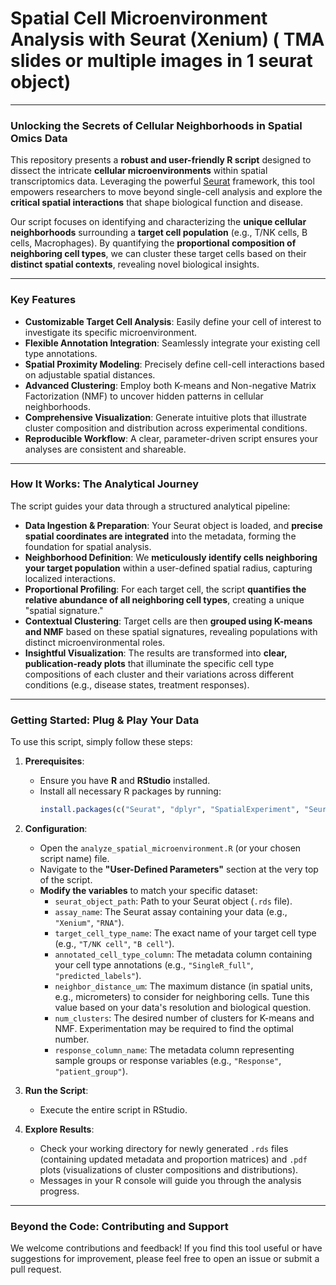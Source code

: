 # Spatial Cell Microenvironment Analysis with Seurat (Xenium) ( TMA slides or multiple images in 1 seurat object)

---

### **Unlocking the Secrets of Cellular Neighborhoods in Spatial Omics Data**

This repository presents a **robust and user-friendly R script** designed to dissect the intricate **cellular microenvironments** within spatial transcriptomics data. Leveraging the powerful [Seurat](https://satijalab.org/seurat/) framework, this tool empowers researchers to move beyond single-cell analysis and explore the **critical spatial interactions** that shape biological function and disease.

Our script focuses on identifying and characterizing the **unique cellular neighborhoods** surrounding a **target cell population** (e.g., T/NK cells, B cells, Macrophages). By quantifying the **proportional composition of neighboring cell types**, we can cluster these target cells based on their **distinct spatial contexts**, revealing novel biological insights.

---

### **Key Features**

* **Customizable Target Cell Analysis**: Easily define your cell of interest to investigate its specific microenvironment.
* **Flexible Annotation Integration**: Seamlessly integrate your existing cell type annotations.
* **Spatial Proximity Modeling**: Precisely define cell-cell interactions based on adjustable spatial distances.
* **Advanced Clustering**: Employ both K-means and Non-negative Matrix Factorization (NMF) to uncover hidden patterns in cellular neighborhoods.
* **Comprehensive Visualization**: Generate intuitive plots that illustrate cluster composition and distribution across experimental conditions.
* **Reproducible Workflow**: A clear, parameter-driven script ensures your analyses are consistent and shareable.

---

### **How It Works: The Analytical Journey**

The script guides your data through a structured analytical pipeline:

* **Data Ingestion & Preparation**: Your Seurat object is loaded, and **precise spatial coordinates are integrated** into the metadata, forming the foundation for spatial analysis.
* **Neighborhood Definition**: We **meticulously identify cells neighboring your target population** within a user-defined spatial radius, capturing localized interactions.
* **Proportional Profiling**: For each target cell, the script **quantifies the relative abundance of all neighboring cell types**, creating a unique "spatial signature."
* **Contextual Clustering**: Target cells are then **grouped using K-means and NMF** based on these spatial signatures, revealing populations with distinct microenvironmental roles.
* **Insightful Visualization**: The results are transformed into **clear, publication-ready plots** that illuminate the specific cell type compositions of each cluster and their variations across different conditions (e.g., disease states, treatment responses).

---

### **Getting Started: Plug & Play Your Data**

To use this script, simply follow these steps:

1.  **Prerequisites**:
    * Ensure you have **R** and **RStudio** installed.
    * Install all necessary R packages by running:
        ```R
        install.packages(c("Seurat", "dplyr", "SpatialExperiment", "SeuratObject", "sp", "spdep", "STutility", "tidyr", "ggplot2", "NMF", "RColorBrewer", "ggpubr"))
        ```

2.  **Configuration**:
    * Open the `analyze_spatial_microenvironment.R` (or your chosen script name) file.
    * Navigate to the **"User-Defined Parameters"** section at the very top of the script.
    * **Modify the variables** to match your specific dataset:
        * `seurat_object_path`: Path to your Seurat object (`.rds` file).
        * `assay_name`: The Seurat assay containing your data (e.g., `"Xenium"`, `"RNA"`).
        * `target_cell_type_name`: The exact name of your target cell type (e.g., `"T/NK cell"`, `"B cell"`).
        * `annotated_cell_type_column`: The metadata column containing your cell type annotations (e.g., `"SingleR_full"`, `"predicted_labels"`).
        * `neighbor_distance_um`: The maximum distance (in spatial units, e.g., micrometers) to consider for neighboring cells. Tune this value based on your data's resolution and biological question.
        * `num_clusters`: The desired number of clusters for K-means and NMF. Experimentation may be required to find the optimal number.
        * `response_column_name`: The metadata column representing sample groups or response variables (e.g., `"Response"`, `"patient_group"`).

3.  **Run the Script**:
    * Execute the entire script in RStudio.

4.  **Explore Results**:
    * Check your working directory for newly generated `.rds` files (containing updated metadata and proportion matrices) and `.pdf` plots (visualizations of cluster compositions and distributions).
    * Messages in your R console will guide you through the analysis progress.

---

### **Beyond the Code: Contributing and Support**

We welcome contributions and feedback! If you find this tool useful or have suggestions for improvement, please feel free to open an issue or submit a pull request.



